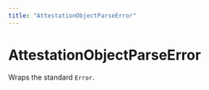 ```yaml
---
title: "AttestationObjectParseError"
---
```


# AttestationObjectParseError

Wraps the standard `Error`.
